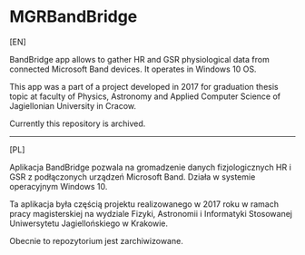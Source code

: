 # MGRBandBridge

[EN]

BandBridge app allows to gather HR and GSR physiological data from connected Microsoft Band devices. It operates in Windows 10 OS.

This app was a part of a project developed in 2017 for graduation thesis topic at faculty of Physics, Astronomy and Applied Computer Science of Jagiellonian University in Cracow.

Currently this repository is archived.

---
[PL]

Aplikacja BandBridge pozwala na gromadzenie danych fizjologicznych HR i GSR z podłączonych urządzeń Microsoft Band. Działa w systemie operacyjnym Windows 10.

Ta aplikacja była częścią projektu realizowanego w 2017 roku w ramach pracy magisterskiej na wydziale Fizyki, Astronomii i Informatyki Stosowanej Uniwersytetu Jagiellońskiego w Krakowie.

Obecnie to repozytorium jest zarchiwizowane.
